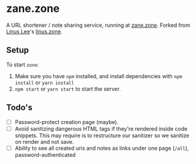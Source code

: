# zane.zone

A URL shortener / note sharing service, running at [zane.zone](https://zane.zone). Forked from [Linus Lee](https://github.com/thesephist)'s [linus.zone](https://github.com/thesephist/zone).

## Setup

To start `zone`:

1. Make sure you have `npm` installed, and install dependencies with `npm install` or `yarn install`
2. `npm start` or `yarn start` to start the server.

## Todo's

- [ ] Password-protect creation page (maybe).
- [ ] Avoid sanitizing dangerous HTML tags if they're rendered inside code snippets. This may require is to restructure our sanitizer so we sanitize on render and not save.
- [ ] Ability to see all created uris and notes as links under one page (`/all`), password-authenticated
